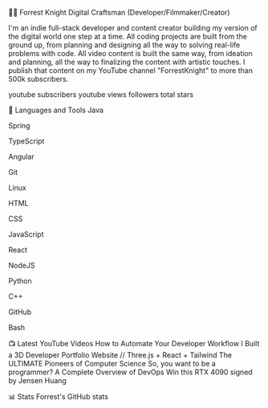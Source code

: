 🏄‍♂️ Forrest Knight
Digital Craftsman (Developer/Filmmaker/Creator)

I'm an indie full-stack developer and content creator building my version of the digital world one step at a time. All coding projects are built from the ground up, from planning and designing all the way to solving real-life problems with code. All video content is built the same way, from ideation and planning, all the way to finalizing the content with artistic touches. I publish that content on my YouTube channel "ForrestKnight" to more than 500k subscribers.

youtube subscribers youtube views followers total stars

🧰 Languages and Tools
Java

Spring

TypeScript

Angular

Git

Linux

HTML

CSS

JavaScript

React

NodeJS

Python

C++

GitHub

Bash


📺 Latest YouTube Videos
How to Automate Your Developer Workflow I Built a 3D Developer Portfolio Website // Three.js + React + Tailwind The ULTIMATE Pioneers of Computer Science So, you want to be a programmer? A Complete Overview of DevOps Win this RTX 4090 signed by Jensen Huang



📊 Stats
Forrest's GitHub stats

